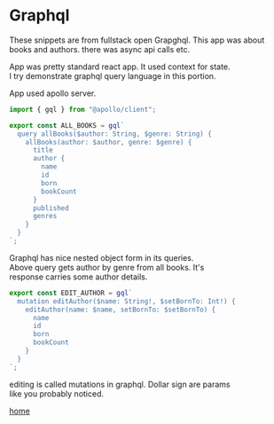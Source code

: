 # Graphql

These snippets are from fullstack open Grapghql. This app was about  
books and authors. there was async api calls etc.

App was pretty standard react app. It used context for state.  
I try demonstrate graphql query language in this portion.

App used apollo server.

```javascript
import { gql } from "@apollo/client";

export const ALL_BOOKS = gql`
  query allBooks($author: String, $genre: String) {
    allBooks(author: $author, genre: $genre) {
      title
      author {
        name
        id
        born
        bookCount
      }
      published
      genres
    }
  }
`;
```

Graphql has nice nested object form in its queries.  
Above query gets author by genre from all books. It's  
response carries some author details.

```javascript
export const EDIT_AUTHOR = gql`
  mutation editAuthor($name: String!, $setBornTo: Int!) {
    editAuthor(name: $name, setBornTo: $setBornTo) {
      name
      id
      born
      bookCount
    }
  }
`;
```

editing is called mutations in graphql. Dollar sign are params  
like you probably noticed.

[home](https://kaimhall.github.io/portfolio/)
